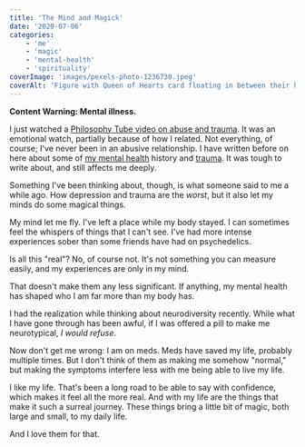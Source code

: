 ```yaml
---
title: 'The Mind and Magick'
date: '2020-07-06'
categories:
    - 'me'
    - 'magic'
    - 'mental-health'
    - 'spirituality'
coverImage: 'images/pexels-photo-1236730.jpeg'
coverAlt: 'Figure with Queen of Hearts card floating in between their hands'
---
```


**Content Warning: Mental illness.**

I just watched a [Philosophy Tube video on abuse and trauma](https://www.youtube.com/watch?v=AeGEv0YVLtw). It was an emotional watch, partially because of how I related. Not everything, of course; I've never been in an abusive relationship. I have written before on here about some of [my mental health](https://echonyc.name/2019/10/10/mental-health-awareness-day/) history and [trauma](https://echonyc.name/2019/04/22/uncomfortable-feelings/). It was tough to write about, and still affects me deeply.

Something I've been thinking about, though, is what someone said to me a while ago. How depression and trauma are the *worst*, but it also let my minds do some magical things.

My mind let me fly. I've left a place while my body stayed. I can sometimes feel the whispers of things that I can't see. I've had more intense experiences sober than some friends have had on psychedelics.

Is all this "real"? No, of course not. It's not something you can measure easily, and my experiences are only in my mind.

That doesn't make them any less significant. If anything, my mental health has shaped who I am far more than my body has.

I had the realization while thinking about neurodiversity recently. While what I have gone through has been awful, if I was offered a pill to make me neurotypical, *I would refuse*.

Now don't get me wrong: I am on meds. Meds have saved my life, probably multiple times. But I don't think of them as making me somehow "normal," but making the symptoms interfere less with me being able to live my life.

I like my life. That's been a long road to be able to say with confidence, which makes it feel all the more real. And with my life are the things that make it such a surreal journey. These things bring a little bit of magic, both large and small, to my daily life.

And I love them for that.

